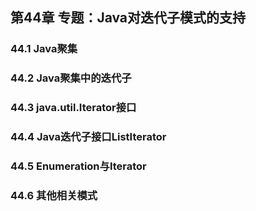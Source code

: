## 第44章 专题：Java对迭代子模式的支持



### 44.1 Java聚集



### 44.2 Java聚集中的迭代子



### 44.3 java.util.Iterator接口



### 44.4 Java迭代子接口ListIterator



### 44.5 Enumeration与Iterator



### 44.6 其他相关模式



